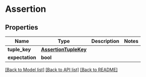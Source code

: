 # Assertion


## Properties
Name | Type | Description | Notes
------------ | ------------- | ------------- | -------------
**tuple_key** | [**AssertionTupleKey**](AssertionTupleKey.md) |  | 
**expectation** | **bool** |  | 

[[Back to Model list]](../README.md#documentation-for-models) [[Back to API list]](../README.md#documentation-for-api-endpoints) [[Back to README]](../README.md)


